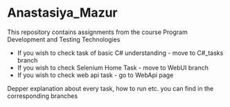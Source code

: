 # Anastasiya_Mazur
This repository contains assignments from the course Program Development and Testing Technologies

* If you wish to check task of basic C# understanding - move to C#_tasks branch
* If you wish to check Selenium Home Task - move to WebUI branch
* If you wish to check web api task - go to WebApi page

Depper explanation about every task, how to run etc. you can find in the corresponding branches
